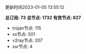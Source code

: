 更新时间2023-01-05 13:55:12

**总订阅: 73**
**总节点: 1732**
**有效节点: 827**
- trojan节点: 115
- ss节点: 501
- v2ray节点: 207
- ssr节点: 4

